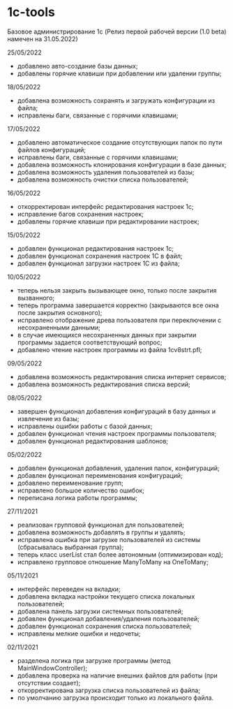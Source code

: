# 1c-tools
Базовое администрирование 1c
(Релиз первой рабочей версии (1.0 beta) намечен на 31.05.2022)

25/05/2022
- добавлено авто-создание базы данных;
- добавлены горячие клавиши при добавлении или удалении группы;

18/05/2022
- добавлена возможность сохранять и загружать конфигурации из файла;
- исправлены баги, связанные с горячими клавишами;

17/05/2022
- добавлено автоматическое создание отсутствующих папок по пути файлов конфигураций;
- исправлены баги, связанные с горячими клавишами;
- добавлена возможность клонирования конфигурации в базе данных;
- добавлена возможность удаления пользователей из базы;
- добавлена возможность очистки списка пользователей;

16/05/2022
- откорректирован интерфейс редактирования настроек 1с;
- исправление багов сохранения настроек;
- добавлены горячие клавиши при редактировании настроек;

15/05/2022
- добавлен функционал редактирования настроек 1с;
- добавлен функционал сохранения настроек 1С в файл;
- добавлен функционал загрузки настроек 1С из файла;

10/05/2022
- теперь нельзя закрыть вызывающее окно, только после закрытия вызванного;
- теперь программа завершается корректно (закрываются все окна после закрытия основного);
- исправлено отображение древа пользователя при переключении с несохраненными данными;
- в случае имеющихся несохраненных данных при закрытии программы задается соответствующий вопрос;
- добавлено чтение настроек программы из файла 1cv8strt.pfl;

09/05/2022
- добавлена возможность редактирования списка интернет сервисов;
- добавлена возможность редактирования списка версий;

08/05/2022
- завершен функционал добавления конфигураций в базу данных и извлечение из базы;
- исправлены ошибки работы с базой данных;
- добавлен функционал чтения настроек программы пользователя;
- добавлен функционал редактирования шаблонов;

05/02/2022
- добавлен функционал добавления, удаления папок, конфигураций;
- добавлен функционал переименования конфигураций;
- добавлено переименование групп;
- исправлено большое количество ошибок;
- переписана логика работы программы;

27/11/2021
- реализован групповой функционал для пользователей;
- добавлена возможность добавлять в группы и удалять;
- исправлена ошибка при загрузке пользователей из системы (сбрасывалась выбранная группа);
- теперь класс userList стал более автономным (оптимизирован код);
- исправлено групповое отношение ManyToMany на OneToMany;

05/11/2021
- интерфейс переведен на вкладки;
- добавлена вкладка настройки текущего списка локальных пользователей;
- добавлена панель загрузки системных пользователей;
- добавлен функционал добавления/удаления пользователей;
- добавлен функционал сохранения списка пользователей;
- исправлены мелкие ошибки и недочеты;

02/11/2021
- разделена логика при загрузке программы (метод MainWindowController);
- добавлена проверка на наличие внешних файлов для работы (при отсутствии создает);
- откорректирована загрузка списка пользователей из файла;
- по умолчанию загрузка происходит только из локального файла.
